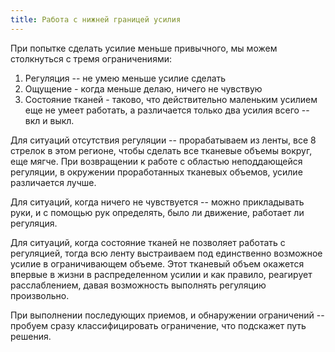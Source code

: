 ```yaml
---
title: Работа с нижней границей усилия
---
```


При попытке сделать усилие меньше привычного, мы можем столкнуться с
тремя ограничениями:

1.  Регуляция -- не умею меньше усилие сделать
2.  Ощущение - когда меньше делаю, ничего не чувствую
3.  Состояние тканей - таково, что действительно маленьким усилием еще
    не умеет работать, а различается только два усилия всего -- вкл и
    выкл.

Для ситуаций отсутствия регуляции -- прорабатываем из ленты, все 8
стрелок в этом регионе, чтобы сделать все тканевые объемы вокруг, еще
мягче. При возвращении к работе с областью неподдающейся регуляции, в
окружении проработанных тканевых объемов, усилие различается лучше.

Для ситуаций, когда ничего не чувствуется -- можно прикладывать руки, и
с помощью рук определять, было ли движение, работает ли регуляция.

Для ситуаций, когда состояние тканей не позволяет работать с регуляцией,
тогда всю ленту выстраиваем под единственно возможное усилие в
ограничивающем объеме. Этот тканевый объем окажется впервые в жизни в
распределенном усилии и как правило, реагирует расслаблением, давая
возможность выполнять регуляцию произвольно.

При выполнении последующих приемов, и обнаружении ограничений -- пробуем
сразу классифицировать ограничение, что подскажет путь решения.
